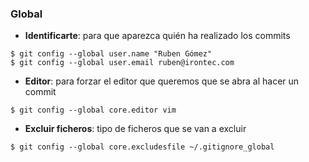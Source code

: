 ### Global
* **Identificarte**: para que aparezca quién ha realizado los commits
```shell
$ git config --global user.name "Ruben Gómez"
$ git config --global user.email ruben@irontec.com
```
* **Editor**: para forzar el editor que queremos que se abra al hacer un commit
```shell
$ git config --global core.editor vim
```
* **Excluir ficheros**: tipo de ficheros que se van a excluir
```shell
$ git config --global core.excludesfile ~/.gitignore_global
```
